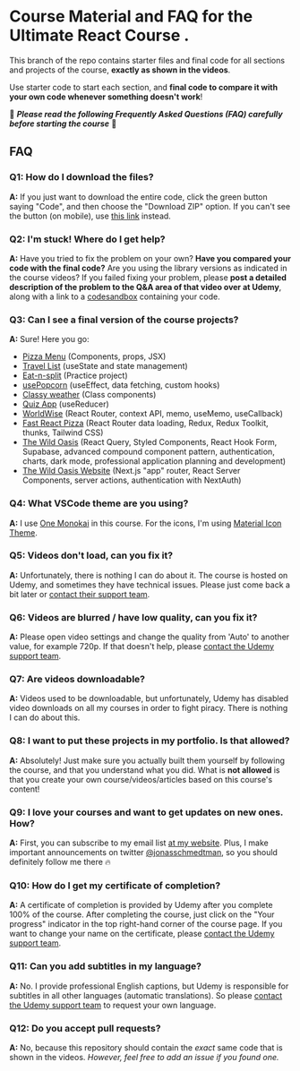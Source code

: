 # Course Material and FAQ for the Ultimate React Course .  

This branch of the repo contains starter files and final code for all sections and projects of the course, **exactly as shown in the videos**.

Use starter code to start each section, and **final code to compare it with your own code whenever something doesn't work**!

🚨 **_Please read the following Frequently Asked Questions (FAQ) carefully before starting the course_** 🚨

## FAQ

### Q1: How do I download the files?

**A:** If you just want to download the entire code, click the green button saying "Code", and then choose the "Download ZIP" option. If you can't see the button (on mobile), use [this link](https://github.com/jonasschmedtmann/ultimate-react-course/archive/main.zip) instead.

### Q2: I'm stuck! Where do I get help?

**A:** Have you tried to fix the problem on your own? **Have you compared your code with the final code?** Are you using the library versions as indicated in the course videos? If you failed fixing your problem, please **post a detailed description of the problem to the Q&A area of that video over at Udemy**, along with a link to a [codesandbox](https://codesandbox.io/) containing your code.

### Q3: Can I see a final version of the course projects?

**A:** Sure! Here you go:

- [Pizza Menu](https://fast-react-pizza-menu.netlify.app/) (Components, props, JSX)
- [Travel List](https://travel-list-jonas.netlify.app/) (useState and state management)
- [Eat-n-split](https://eat-n-split.netlify.app/) (Practice project)
- [usePopcorn](https://usepopcorn.netlify.app) (useEffect, data fetching, custom hooks)
- [Classy weather](https://classy-weather.netlify.app/) (Class components)
- [Quiz App](https://the-react-quiz.netlify.app/) (useReducer)
- [WorldWise](https://worldwise-jonas.netlify.app/) (React Router, context API, memo, useMemo, useCallback)
- [Fast React Pizza](https://fast-react-pizza.netlify.app/) (React Router data loading, Redux, Redux Toolkit, thunks, Tailwind CSS)
- [The Wild Oasis](https://the-wild-oasis.vercel.app) (React Query, Styled Components, React Hook Form, Supabase, advanced compound component pattern, authentication, charts, dark mode, professional application planning and development)
- [The Wild Oasis Website](https://the-wild-oasis-website.vercel.app/) (Next.js "app" router, React Server Components, server actions, authentication with NextAuth)

### Q4: What VSCode theme are you using?

**A:** I use [One Monokai](https://marketplace.visualstudio.com/items?itemName=azemoh.one-monokai) in this course. For the icons, I'm using [Material Icon Theme](https://marketplace.visualstudio.com/items?itemName=PKief.material-icon-theme).

### Q5: Videos don't load, can you fix it?

**A:** Unfortunately, there is nothing I can do about it. The course is hosted on Udemy, and sometimes they have technical issues. Please just come back a bit later or [contact their support team](https://support.udemy.com/hc/en-us).

### Q6: Videos are blurred / have low quality, can you fix it?

**A:** Please open video settings and change the quality from 'Auto' to another value, for example 720p. If that doesn't help, please [contact the Udemy support team](https://support.udemy.com/hc/en-us).

### Q7: Are videos downloadable?

**A:** Videos used to be downloadable, but unfortunately, Udemy has disabled video downloads on all my courses in order to fight piracy. There is nothing I can do about this.

### Q8: I want to put these projects in my portfolio. Is that allowed?

**A:** Absolutely! Just make sure you actually built them yourself by following the course, and that you understand what you did. What is **not allowed** is that you create your own course/videos/articles based on this course's content!

### Q9: I love your courses and want to get updates on new ones. How?

**A:** First, you can subscribe to my email list [at my website](http://codingheroes.io/resources). Plus, I make important announcements on twitter [@jonasschmedtman](https://twitter.com/jonasschmedtman), so you should definitely follow me there 🔥

### Q10: How do I get my certificate of completion?

**A:** A certificate of completion is provided by Udemy after you complete 100% of the course. After completing the course, just click on the "Your progress" indicator in the top right-hand corner of the course page. If you want to change your name on the certificate, please [contact the Udemy support team](https://support.udemy.com/hc/en-us).

### Q11: Can you add subtitles in my language?

**A:** No. I provide professional English captions, but Udemy is responsible for subtitles in all other languages (automatic translations). So please [contact the Udemy support team](https://support.udemy.com/hc/en-us) to request your own language.

### Q12: Do you accept pull requests?

**A:** No, because this repository should contain the _exact_ same code that is shown in the videos. _However, feel free to add an issue if you found one._
